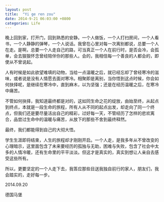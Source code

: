 ```yaml
---
layout: post
title:  "Yi ge ren zou"
date: 2014-9-21 06:03:00 +0800
categories: Life
---
```




晚上回到家，打开门，回到熟悉的安静。一个人做饭，一个人打扫房间，一个人看书，一个人静静的弹琴，一个人说话。我曾在心里对每一次离别都说，总要一个人在走。是啊，总要一个人走自己的路，可当真正一个人在前行时，是否会冷，会孤单，会去狠狠怀念曾经陪伴你的那些人。会的，我相信每一个善良的人都会的，即使从不曾说起。



人有时候是如此欲望难填的动物，当给一点温暖之后，就已经忘却了曾经寒冷的滋味，或者说是没有人情愿去面对寒冷。相聚即是离别，当你悟到这点时候，你会如何抉择呢，是继续在寒冷中，直到麻木，以为坚强；还是在经历温暖之后，在寒冷中痛苦。



不管如何抉择，我知道最终都是对的，这如同生命之花的绽放，由始至终，从起点到终点，本就是一段生命的旅程，所有人从不同的起点出发，却走向了同一个终点，但我们还是要尽量活出自己的精彩，过好每一天，不管经历了怎样的悲欢离合，品尝过生命中的温暖与痛苦，从放下的那些不舍到最终释然。



最终，我们都能得到自己的大彻大悟。



学生生涯即将结束，人生的旅程却才刚刚开启。一个人走，是我多年从不曾改变的心理暗示，这里面包含了未来要经历的孤独与无助，困难与失败，包含了社会中太多的人情冷暖，还有生命里的平平淡淡。但这才是真实的，真实到想让人亲自去感受这些所有。



所以，更要坚定的一个人走下去，我答应那些目送我独自前行的家人，朋友们，我会踏实的，走好每一步。



2014.09.20

德国马堡
